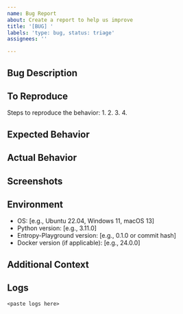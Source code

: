 ```yaml
---
name: Bug Report
about: Create a report to help us improve
title: '[BUG] '
labels: 'type: bug, status: triage'
assignees: ''

---
```


## Bug Description
<!-- A clear and concise description of what the bug is -->

## To Reproduce

Steps to reproduce the behavior:
1.
2.
3.
4.

## Expected Behavior
<!-- A clear and concise description of what you expected to happen -->

## Actual Behavior
<!-- What actually happened -->

## Screenshots
<!-- If applicable, add screenshots to help explain your problem -->

## Environment

- OS: [e.g., Ubuntu 22.04, Windows 11, macOS 13]
- Python version: [e.g., 3.11.0]
- Entropy-Playground version: [e.g., 0.1.0 or commit hash]
- Docker version (if applicable): [e.g., 24.0.0]

## Additional Context
<!-- Add any other context about the problem here -->

## Logs
<!-- Please include relevant logs, error messages, or stack traces -->
```text
<paste logs here>
```
